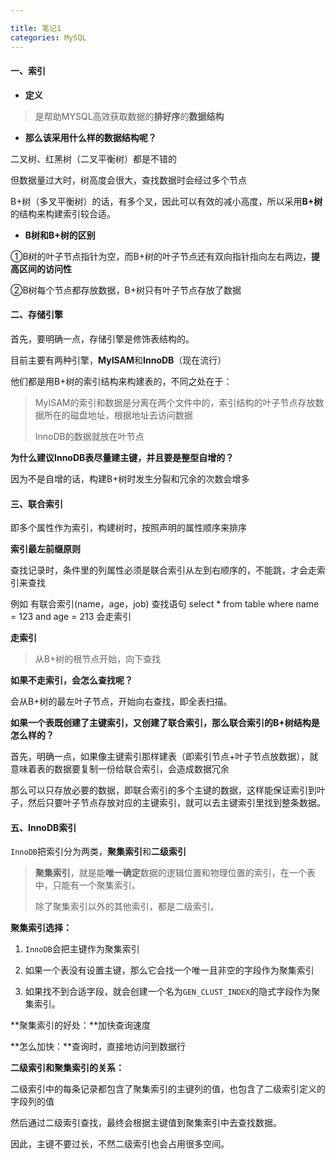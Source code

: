 ```yaml
---

title: 笔记1
categories: MySQL
---
```


#### 一、索引

- **定义**

> 是帮助MYSQL高效获取数据的**排好序**的**数据结构**

- **那么该采用什么样的数据结构呢？**

二叉树、红黑树（二叉平衡树）都是不错的

但数据量过大时，树高度会很大，查找数据时会经过多个节点

B+树（多叉平衡树）的话，有多个叉，因此可以有效的减小高度，所以采用**B+树**的结构来构建索引较合适。

- **B树和B+树的区别**

①B树的叶子节点指针为空，而B+树的叶子节点还有双向指针指向左右两边，**提高区间的访问性**

②B树每个节点都存放数据，B+树只有叶子节点存放了数据

#### 二、存储引擎

首先，要明确一点，存储引擎是修饰表结构的。

目前主要有两种引擎，**MyISAM**和**InnoDB**（现在流行）

他们都是用B+树的索引结构来构建表的，不同之处在于：

> MyISAM的索引和数据是分离在两个文件中的，索引结构的叶子节点存放数据所在的磁盘地址，根据地址去访问数据
>
> InnoDB的数据就放在叶节点

**为什么建议InnoDB表尽量建主键，并且要是整型自增的？**

因为不是自增的话，构建B+树时发生分裂和冗余的次数会增多

#### 三、联合索引

即多个属性作为索引，构建树时，按照声明的属性顺序来排序

**索引最左前缀原则**

查找记录时，条件里的列属性必须是联合索引从左到右顺序的，不能跳，才会走索引来查找

例如  有联合索引(name，age，job)   查找语句 select * from table where name = 123 and age = 213 会走索引

**走索引**

> 从B+树的根节点开始，向下查找

**如果不走索引，会怎么查找呢？**

会从B+树的最左叶子节点，开始向右查找，即全表扫描。

**如果一个表既创建了主键索引，又创建了联合索引，那么联合索引的B+树结构是怎么样的？**

首先，明确一点，如果像主键索引那样建表（即索引节点+叶子节点放数据），就意味着表的数据要复制一份给联合索引，会造成数据冗余

那么可以只存放必要的数据，即联合索引的多个主键的数据，这样能保证索引到叶子，然后只要叶子节点存放对应的主键索引，就可以去主键索引里找到整条数据。

#### 五、InnoDB索引

`InnoDB`把索引分为两类，**聚集索引**和**二级索引**

> **聚集索引**，就是能**唯一确定**数据的逻辑位置和物理位置的索引，在一个表中，只能有一个聚集索引。
>
> 除了聚集索引以外的其他索引，都是二级索引。

**聚集索引选择：**

1. `InnoDB`会把主键作为聚集索引

2. 如果一个表没有设置主键，那么它会找一个唯一且非空的字段作为聚集索引
3. 如果找不到合适字段，就会创建一个名为`GEN_CLUST_INDEX`的隐式字段作为聚集索引。

**聚集索引的好处：**加快查询速度

**怎么加快：**查询时，直接地访问到数据行

**二级索引和聚集索引的关系：**

二级索引中的每条记录都包含了聚集索引的主键列的值，也包含了二级索引定义的字段列的值

然后通过二级索引查找，最终会根据主键值到聚集索引中去查找数据。

因此，主键不要过长，不然二级索引也会占用很多空间。